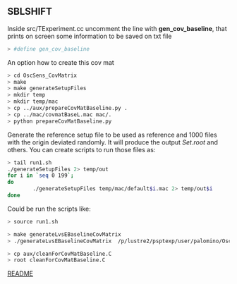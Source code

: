 ## SBLSHIFT

Inside src/TExperiment.cc
uncomment the line with **gen_cov_baseline**, that prints on screen some information to be saved on txt file

```bash
> #define gen_cov_baseline 
```

An option how to create this cov mat
```bash
> cd OscSens_CovMatrix 
> make
> make generateSetupFiles
> mkdir temp
> mkdir temp/mac
> cp ../aux/prepareCovMatBaseline.py .
> cp ../mac/covmatBaseL.mac mac/.
> python prepareCovMatBaseline.py
```


Generate the reference setup file to be used as reference and 1000 files with the origin deviated randomly. It will produce the output *Set.root* and others.
You can create scripts to run those files as:

```bash
> tail run1.sh
./generateSetupFiles 2> temp/out
for i in `seq 0 199`;
do
        ./generateSetupFiles temp/mac/default$i.mac 2> temp/out$i
done
```
Could be run the scripts like:
```bash
> source run1.sh
```

```bash
> make generateLvsEBaselineCovMatrix
> ./generateLvsEBaselineCovMatrix  /p/lustre2/psptexp/user/palomino/OscSens_CovMatrix/rootfiles/  /p/lustre2/psptexp/user/palomino/OscSens_CovMatrix/rootfiles/out.root  SLvsEBaselineCovMatrix.root
```

```bash
> cp aux/cleanForCovMatBaseline.C
> root cleanForCovMatBaseline.C
```
[README](../Readme.md)
